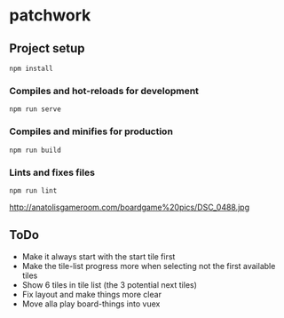 # patchwork

## Project setup
```
npm install
```

### Compiles and hot-reloads for development
```
npm run serve
```

### Compiles and minifies for production
```
npm run build
```

### Lints and fixes files
```
npm run lint
```


http://anatolisgameroom.com/boardgame%20pics/DSC_0488.jpg

## ToDo
- Make it always start with the start tile first
- Make the tile-list progress more when selecting not the first available tiles
- Show 6 tiles in tile list (the 3 potential next tiles)
- Fix layout and make things more clear
- Move alla play board-things into vuex

